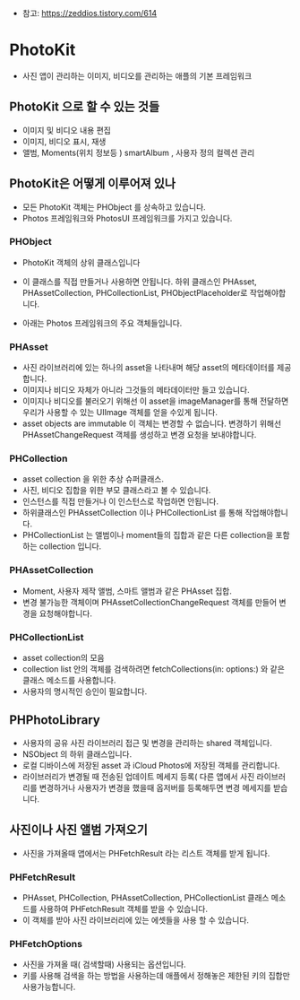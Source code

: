 * 참고: https://zeddios.tistory.com/614

# PhotoKit 

* 사진 앱이 관리하는 이미지, 비디오를 관리하는 애플의 기본 프레임워크 


## PhotoKit  으로 할 수 있는 것들 

* 이미지 및 비디오 내용 편집 
* 이미지, 비디오 표시, 재생
* 앨범, Moments(위치 정보등 )  smartAlbum , 사용자 정의 컬렉션 관리 


##  PhotoKit은 어떻게 이루어져 있나 

* 모든 PhotoKit 객체는 PHObject 를 상속하고 있습니다.
* Photos 프레임워크와 PhotosUI 프레임워크를 가지고 있습니다.


### PHObject
 * PhotoKit 객체의 상위 클래스입니다
 * 이 클래스를 직접 만들거나 사용하면 안됩니다. 하위 클래스인 PHAsset, PHAssetCollection, PHCollectionList, PHObjectPlaceholder로 작업해야합니다.

* 아래는 Photos 프레임워크의 주요 객체들입니다.

### PHAsset 

* 사진 라이브러리에 있는 하나의 asset을 나타내며 해당 asset의 메타데이터를 제공합니다.
* 이미지나 비디오 자체가 아니라 그것들의 메타데이터만 들고 있습니다.
* 이미지나 비디오를 불러오기 위해선 이 asset을 imageManager를 통해 전달하면 우리가 사용할 수 있는 UIImage 객체를 얻을 수있게 됩니다.
* asset objects are immutable  이 객체는 변경할 수 없습니다. 변경하기 위해선  PHAssetChangeRequest 객체를 생성하고 변경 요청을 보내야합니다.
### PHCollection

* asset collection 을 위한 추상 슈퍼클래스.
* 사진, 비디오 집합을 위한 부모 클래스라고 볼 수 있습니다.
* 인스턴스를 직접 만들거나 이 인스턴스로 작업하면 안됩니다.
* 하위클래스인 PHAssetCollection 이나 PHCollectionList 를 통해 작업해야합니다.
* PHCollectionList 는 앨범이나 moment들의 집합과 같은 다른 collection을 포함하는 collection 입니다.

### PHAssetCollection

* Moment, 사용자 제작 앨범, 스마트 앨범과 같은 PHAsset 집합.
* 변경 불가능한 객체이며 PHAssetCollectionChangeRequest 객체를 만들어 변경을 요청해야합니다.

### PHCollectionList

* asset collection의 모음 
* collection list 안의 객체를 검색하려면 fetchCollections(in: options:) 와 같은 클래스 메소드를 사용합니다.
* 사용자의 명시적인 승인이 필요합니다.


## PHPhotoLibrary


* 사용자의 공유 사진 라이브러리 접근 및 변경을 관리하는 shared 객체입니다. 
* NSObject 의 하위 클래스입니다.
* 로컬 디바이스에 저장된 asset 과 iCloud Photos에 저장된 객체를 관리합니다.
* 라이브러리가 변경될 때 전송된 업데이트 메세지 등록( 다른 앱에서 사진 라이브러리를 변경하거나 사용자가 변경을 했을때 옵저버를 등록해두면 변경 메세지를 받습니다.


## 사진이나 사진 앨범 가져오기 

* 사진을 가져올때 앱에서는 PHFetchResult 라는 리스트 객체를 받게 됩니다.

###  PHFetchResult

* PHAsset, PHCollection, PHAssetCollection, PHCollectionList 클래스 메소드를 사용하여 PHFetchResult 객체를 받을 수 있습니다.
*  이 객체를 받아 사진 라이브러리에 있는 에셋들을 사용 할 수 있습니다.

### PHFetchOptions

* 사진을 가져올 때( 검색할때) 사용되는 옵션입니다.
* 키를 사용해 검색을 하는 방법을 사용하는데 애플에서 정해놓은 제한된 키의 집합만 사용가능합니다.